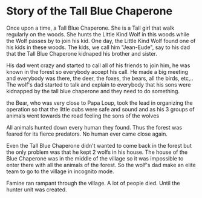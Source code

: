 # Story of the Tall Blue Chaperone

Once upon a time, a Tall Blue Chaperone. She is a Tall girl that walk regularly on the woods. She hunts the Little Kind Wolf in this woods while the Wolf passes by to join his kid. One day, the Little Kind Wolf found one of his kids in these woods. The kids, we call him "Jean-Eude", say to his dad that the Tall Blue Chaperone kidnaped his brother and sister.

His dad went crazy and started to call all of his friends to join him, he was known in the forest so everybody accept his call.
He made a big meeting and everybody was there, the deer, the foxes, the bears, all the birds, etc,.. The wolf's dad started to talk and explain to everybody that his sons were kidnapped by the tall blue chaperone and they need to do something.

the Bear, who was very close to Papa Loup, took the lead in organizing the operation so that the little cubs were safe and sound and as his 3 groups of animals went towards the road feeling the sons of the wolves

All animals hunted down every human they found.
Thus the forest was feared for its fierce predators.
No human ever came close again.

Even the Tall Blue Chaperone didn't wanted to come back in the forest but the only problem was that he kept 2 wolfs in his
house. The house of the Blue Chaperone was in the middle of the village so it was impossible to enter there with all the animals of the forest. So the wolf's dad make an elite team to go to the village in incognito mode.

Famine ran rampant through the village.
A lot of people died.
Until the hunter unit was created.